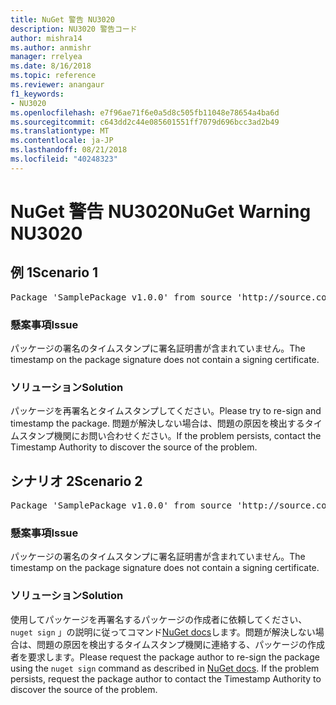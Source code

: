 ```yaml
---
title: NuGet 警告 NU3020
description: NU3020 警告コード
author: mishra14
ms.author: anmishr
manager: rrelyea
ms.date: 8/16/2018
ms.topic: reference
ms.reviewer: anangaur
f1_keywords:
- NU3020
ms.openlocfilehash: e7f96ae71f6e0a5d8c505fb11048e78654a4ba6d
ms.sourcegitcommit: c643dd2c44e085601551ff7079d696bcc3ad2b49
ms.translationtype: MT
ms.contentlocale: ja-JP
ms.lasthandoff: 08/21/2018
ms.locfileid: "40248323"
---
```

# <a name="nuget-warning-nu3020"></a><span data-ttu-id="cc752-103">NuGet 警告 NU3020</span><span class="sxs-lookup"><span data-stu-id="cc752-103">NuGet Warning NU3020</span></span>

## <a name="scenario-1"></a><span data-ttu-id="cc752-104">例 1</span><span class="sxs-lookup"><span data-stu-id="cc752-104">Scenario 1</span></span>

<pre>Package 'SamplePackage v1.0.0' from source 'http://source.com/index.json': The timestamp does not have a signing certificate.</pre>

### <a name="issue"></a><span data-ttu-id="cc752-105">懸案事項</span><span class="sxs-lookup"><span data-stu-id="cc752-105">Issue</span></span>

<span data-ttu-id="cc752-106">パッケージの署名のタイムスタンプに署名証明書が含まれていません。</span><span class="sxs-lookup"><span data-stu-id="cc752-106">The timestamp on the package signature does not contain a signing certificate.</span></span>


### <a name="solution"></a><span data-ttu-id="cc752-107">ソリューション</span><span class="sxs-lookup"><span data-stu-id="cc752-107">Solution</span></span>

<span data-ttu-id="cc752-108">パッケージを再署名とタイムスタンプしてください。</span><span class="sxs-lookup"><span data-stu-id="cc752-108">Please try to re-sign and timestamp the package.</span></span> <span data-ttu-id="cc752-109">問題が解決しない場合は、問題の原因を検出するタイムスタンプ機関にお問い合わせください。</span><span class="sxs-lookup"><span data-stu-id="cc752-109">If the problem persists, contact the Timestamp Authority to discover the source of the problem.</span></span>



## <a name="scenario-2"></a><span data-ttu-id="cc752-110">シナリオ 2</span><span class="sxs-lookup"><span data-stu-id="cc752-110">Scenario 2</span></span>

<pre>Package 'SamplePackage v1.0.0' from source 'http://source.com/index.json': The primary signature's timestamp does not have a signing certificate.</pre>

### <a name="issue"></a><span data-ttu-id="cc752-111">懸案事項</span><span class="sxs-lookup"><span data-stu-id="cc752-111">Issue</span></span>

<span data-ttu-id="cc752-112">パッケージの署名のタイムスタンプに署名証明書が含まれていません。</span><span class="sxs-lookup"><span data-stu-id="cc752-112">The timestamp on the package signature does not contain a signing certificate.</span></span>


### <a name="solution"></a><span data-ttu-id="cc752-113">ソリューション</span><span class="sxs-lookup"><span data-stu-id="cc752-113">Solution</span></span>

<span data-ttu-id="cc752-114">使用してパッケージを再署名するパッケージの作成者に依頼してください、 `nuget sign` 」の説明に従ってコマンド[NuGet docs](https://docs.microsoft.com/en-us/nuget/create-packages/sign-a-package)します。問題が解決しない場合は、問題の原因を検出するタイムスタンプ機関に連絡する、パッケージの作成者を要求します。</span><span class="sxs-lookup"><span data-stu-id="cc752-114">Please request the package author to re-sign the package using the `nuget sign` command as described in [NuGet docs](https://docs.microsoft.com/en-us/nuget/create-packages/sign-a-package). If the problem persists, request the package author to contact the Timestamp Authority to discover the source of the problem.</span></span>


